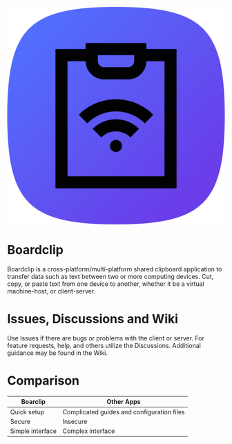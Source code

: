 ![Boarclip main icon](https://raw.githubusercontent.com/soupeehash/Boardclip/main/icon-512.png "Boardclip main icon")

# Boardclip

Boardclip is a cross-platform/multi-platform shared clipboard application to transfer data such as text between two or more computing devices. Cut, copy, or paste text from one device to another, whether it be a virtual machine-host, or client-server.

# Issues, Discussions and Wiki

Use Issues if there are bugs or problems with the client or server. For feature requests, help, and others utilize the Discussions.  Additional guidance may be found in the Wiki.

# Comparison

| Boarclip | Other Apps |
| --- | --- |
| Quick setup | Complicated guides and configuration files |
| Secure | Insecure |
| Simple interface | Complex interface |
